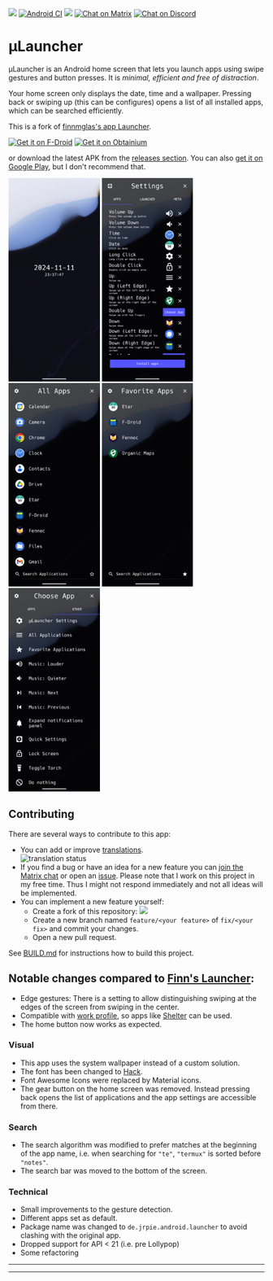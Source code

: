 <!-- Shields from shields.io -->
[![][shield-release]][latest-release]
[![Android CI](https://github.com/jrpie/Launcher/actions/workflows/android.yml/badge.svg)](https://github.com/jrpie/Launcher/actions/workflows/android.yml)
[![][shield-license]][license]
[![Chat on Matrix](https://matrix.to/img/matrix-badge.svg)][matrix]
[![Chat on Discord](https://img.shields.io/badge/discord-join%20chat-007ec6.svg?style=flat)][discord]




# μLauncher


µLauncher is an Android home screen that lets you launch apps using swipe gestures and button presses.
It is *minimal, efficient and free of distraction*.

Your home screen only displays the date, time and a wallpaper.
Pressing back or swiping up (this can be configures) opens a list
of all installed apps, which can be searched efficiently.

This is a fork of [finnmglas's app Launcher][original-repo].


[<img src="https://fdroid.gitlab.io/artwork/badge/get-it-on.png"
     alt="Get it on F-Droid"
     height="80">](https://f-droid.org/packages/de.jrpie.android.launcher/)
[<img src="https://raw.githubusercontent.com/ImranR98/Obtainium/b1c8ac6f2ab08497189721a788a5763e28ff64cd/assets/graphics/badge_obtainium.png" alt="Get it on Obtainium" height="80">](https://apps.obtainium.imranr.dev/redirect?r=obtainium://app/{%22id%22:%22de.jrpie.android.launcher%22,%22url%22:%22https://github.com/jrpie/Launcher%22,%22author%22:%22jrpie%22,%22name%22:%22%C2%B5Launcher%22,%22additionalSettings%22:%22{\%22apkFilterRegEx\%22:\%22release\%22,\%22invertAPKFilter\%22:false,\%22about\%22:\%22%C2%B5Launcher%20is%20a%20minimal%20home%20screen.\%22}%22})


or download the latest APK from the [releases section](https://github.com/jrpie/Launcher/releases/latest).
You can also [get it on Google Play](https://play.google.com/store/apps/details?id=de.jrpie.android.launcher), but I don't recommend that.

<img src="fastlane/metadata/android/en-US/images/phoneScreenshots/1.jpg"
     alt="screenshot"
     height="400">
     <img src="fastlane/metadata/android/en-US/images/phoneScreenshots/2.jpg"
     alt="screenshot"
     height="400">
     <img src="fastlane/metadata/android/en-US/images/phoneScreenshots/3.jpg"
     alt="screenshot"
     height="400">
     <img src="fastlane/metadata/android/en-US/images/phoneScreenshots/4.jpg"
     alt="screenshot"
     height="400">
     <img src="fastlane/metadata/android/en-US/images/phoneScreenshots/5.jpg"
     alt="screenshot"
     height="400">


## Contributing

There are several ways to contribute to this app:
* You can add or improve [translations][toolate].
     <br><img src="https://toolate.othing.xyz/widget/jrpie-launcher/launcher/horizontal-auto.svg" alt="translation status">
* If you find a bug or have an idea for a new feature you can [join the Matrix chat][matrix] or open an [issue][issues]. Please note that I work on this project in my free time. Thus I might not respond immediately and not all ideas will be implemented.
* You can implement a new feature yourself:
  - Create a fork of this repository: [![][shield-gh-fork]][fork]
  - Create a new branch named `feature/<your feature>` of `fix/<your fix>` and commit your changes.
  - Open a new pull request.


See [BUILD.md](BUILD.md) for instructions how to build this project.

## Notable changes compared to [Finn's Launcher][original-repo]:

* Edge gestures: There is a setting to allow distinguishing swiping at the edges of the screen from swiping in the center.
* Compatible with [work profile](https://www.android.com/enterprise/work-profile/), so apps like [Shelter](https://gitea.angry.im/PeterCxy/Shelter) can be used.
* The home button now works as expected.

### Visual
* This app uses the system wallpaper instead of a custom solution.
* The font has been changed to [Hack][hack-font].
* Font Awesome Icons were replaced by Material icons.
* The gear button on the home screen was removed. Instead pressing back opens the list of applications and the app settings are accessible from there.


### Search
* The search algorithm was modified to prefer matches at the beginning of the app name, i.e. when searching for `"te"`, `"termux"` is sorted before `"notes"`.
* The search bar was moved to the bottom of the screen.

### Technical
* Small improvements to the gesture detection.
* Different apps set as default.
* Package name was changed to `de.jrpie.android.launcher` to avoid clashing with the original app.
* Dropped support for API < 21 (i.e. pre Lollypop)
* Some refactoring
---
---
  [hack-font]: https://sourcefoundry.org/hack/
  [original-repo]: https://github.com/finnmglas/Launcher
  [toolate]: https://toolate.othing.xyz/projects/jrpie-launcher/
  [issues]: https://github.com/jrpie/Launcher/issues/
  [fork]: https://github.com/jrpie/Launcher/fork/


<!-- Download links / stores -->

  [store-googleplay]: https://play.google.com/store/apps/details?id=de.jrpie.android.launcher
  [store-googleplay-badgecampain]: https://play.google.com/store/apps/details?id=de.jrpie.android.launcher&pcampaignid=pcampaignidMKT-Other-global-all-co-prtnr-py-PartBadge-Mar2515-1
  [store-fdroid]: https://f-droid.org/packages/de.jrpie.android.launcher/

<!-- Shields and Badges -->

  [shield-release]: https://img.shields.io/github/v/release/jrpie/Launcher?style=flat
  [latest-release]: https://github.com/jrpie/Launcher/releases/latest
  [shield-contribute]: https://img.shields.io/badge/contributions-welcome-007ec6.svg?style=flat
  [shield-license]: https://img.shields.io/badge/license-MIT-007ec6?style=flat

  [shield-gh-watch]: https://img.shields.io/github/watchers/jrpie/Launcher?label=Watch&style=social
  [shield-gh-star]: https://img.shields.io/github/stars/jrpie/Launcher?label=Star&style=social
  [shield-gh-fork]: https://img.shields.io/github/forks/jrpie/Launcher?label=Fork&style=social
  [matrix]: https://s.jrpie.de/launcher-matrix
  [discord]: https://s.jrpie.de/launcher-discord

<!-- Helpful resources -->

  [license]: https://github.com/jrpie/Launcher/blob/master/LICENSE

